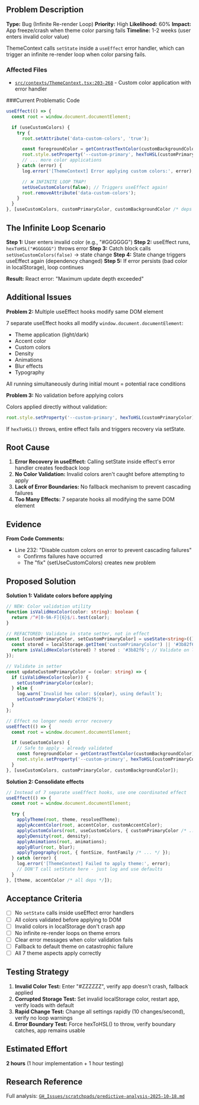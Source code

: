 ## Problem Description

**Type:** Bug (Infinite Re-render Loop)
**Priority:** High
**Likelihood:** 60%
**Impact:** App freeze/crash when theme color parsing fails
**Timeline:** 1-2 weeks (user enters invalid color value)

ThemeContext calls `setState` inside a `useEffect` error handler, which can trigger an infinite re-render loop when color parsing fails.

### Affected Files

- [`src/contexts/ThemeContext.tsx:203-268`](src/contexts/ThemeContext.tsx#L203-L268) - Custom color application with error handler

###Current Problematic Code

```typescript
useEffect(() => {
  const root = window.document.documentElement;

  if (useCustomColors) {
    try {
      root.setAttribute('data-custom-colors', 'true');

      const foregroundColor = getContrastTextColor(customBackgroundColor);
      root.style.setProperty('--custom-primary', hexToHSL(customPrimaryColor));
      // ... more color applications
    } catch (error) {
      log.error('[ThemeContext] Error applying custom colors:', error);

      // ❌ INFINITE LOOP TRAP!
      setUseCustomColors(false); // Triggers useEffect again!
      root.removeAttribute('data-custom-colors');
    }
  }
}, [useCustomColors, customPrimaryColor, customBackgroundColor /* deps */]);
```

## The Infinite Loop Scenario

**Step 1:** User enters invalid color (e.g., "#GGGGGG")
**Step 2:** useEffect runs, `hexToHSL("#GGGGGG")` throws error
**Step 3:** Catch block calls `setUseCustomColors(false)` → state change
**Step 4:** State change triggers useEffect again (dependency changed)
**Step 5:** If error persists (bad color in localStorage), loop continues

**Result:** React error: "Maximum update depth exceeded"

## Additional Issues

**Problem 2:** Multiple useEffect hooks modify same DOM element

7 separate useEffect hooks all modify `window.document.documentElement`:

- Theme application (light/dark)
- Accent color
- Custom colors
- Density
- Animations
- Blur effects
- Typography

All running simultaneously during initial mount = potential race conditions

**Problem 3:** No validation before applying colors

Colors applied directly without validation:

```typescript
root.style.setProperty('--custom-primary', hexToHSL(customPrimaryColor));
```

If `hexToHSL()` throws, entire effect fails and triggers recovery via setState.

## Root Cause

1. **Error Recovery in useEffect:** Calling setState inside effect's error handler creates feedback loop
2. **No Color Validation:** Invalid colors aren't caught before attempting to apply
3. **Lack of Error Boundaries:** No fallback mechanism to prevent cascading failures
4. **Too Many Effects:** 7 separate hooks all modifying the same DOM element

## Evidence

**From Code Comments:**

- Line 232: "Disable custom colors on error to prevent cascading failures"
  - Confirms failures have occurred
  - The "fix" (setUseCustomColors) creates new problem

## Proposed Solution

**Solution 1: Validate colors before applying**

```typescript
// NEW: Color validation utility
function isValidHexColor(color: string): boolean {
  return /^#[0-9A-F]{6}$/i.test(color);
}

// REFACTORED: Validate in state setter, not in effect
const [customPrimaryColor, setCustomPrimaryColor] = useState<string>(() => {
  const stored = localStorage.getItem('customPrimaryColor') || '#3b82f6';
  return isValidHexColor(stored) ? stored : '#3b82f6'; // Validate on load
});

// Validate in setter
const updateCustomPrimaryColor = (color: string) => {
  if (isValidHexColor(color)) {
    setCustomPrimaryColor(color);
  } else {
    log.warn(`Invalid hex color: ${color}, using default`);
    setCustomPrimaryColor('#3b82f6');
  }
};

// Effect no longer needs error recovery
useEffect(() => {
  const root = window.document.documentElement;

  if (useCustomColors) {
    // Safe to apply - already validated
    const foregroundColor = getContrastTextColor(customBackgroundColor);
    root.style.setProperty('--custom-primary', hexToHSL(customPrimaryColor));
  }
}, [useCustomColors, customPrimaryColor, customBackgroundColor]);
```

**Solution 2: Consolidate effects**

```typescript
// Instead of 7 separate useEffect hooks, use one coordinated effect
useEffect(() => {
  const root = window.document.documentElement;

  try {
    applyTheme(root, theme, resolvedTheme);
    applyAccentColor(root, accentColor, customAccentColor);
    applyCustomColors(root, useCustomColors, { customPrimaryColor /* ... */ });
    applyDensity(root, density);
    applyAnimations(root, animations);
    applyBlur(root, blur);
    applyTypography(root, { fontSize, fontFamily /* ... */ });
  } catch (error) {
    log.error('[ThemeContext] Failed to apply theme:', error);
    // DON'T call setState here - just log and use defaults
  }
}, [theme, accentColor /* all deps */]);
```

## Acceptance Criteria

- [ ] No `setState` calls inside useEffect error handlers
- [ ] All colors validated before applying to DOM
- [ ] Invalid colors in localStorage don't crash app
- [ ] No infinite re-render loops on theme errors
- [ ] Clear error messages when color validation fails
- [ ] Fallback to default theme on catastrophic failure
- [ ] All 7 theme aspects apply correctly

## Testing Strategy

1. **Invalid Color Test:** Enter "#ZZZZZZ", verify app doesn't crash, fallback applied
2. **Corrupted Storage Test:** Set invalid localStorage color, restart app, verify loads with default
3. **Rapid Change Test:** Change all settings rapidly (10 changes/second), verify no loop warnings
4. **Error Boundary Test:** Force hexToHSL() to throw, verify boundary catches, app remains usable

## Estimated Effort

**2 hours** (1 hour implementation + 1 hour testing)

## Research Reference

Full analysis: [`GH_Issues/scratchpads/predictive-analysis-2025-10-18.md`](../GH_Issues/scratchpads/predictive-analysis-2025-10-18.md#high-priority-issue-5-theme-context-infinite-loop-on-error)
